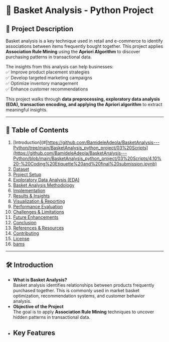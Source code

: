 # 🛒 Basket Analysis - Python Project  

## 📌 Project Description  
Basket analysis is a key technique used in retail and e-commerce to identify associations between items frequently bought together. 
This project applies **Association Rule Mining** using the **Apriori Algorithm** to discover purchasing patterns in transactional data.  

The insights from this analysis can help businesses:  
✅ Improve product placement strategies  
✅ Develop targeted marketing campaigns  
✅ Optimize inventory management  
✅ Enhance customer recommendations  

This project walks through **data preprocessing, exploratory data analysis (EDA), transaction encoding, and applying the Apriori algorithm** to extract meaningful insights.  

---

## 📜 Table of Contents  

1. [Introduction](#[https://github.com/BamideleAdeola/BasketAnalysis---Python/tree/main/BasketAnalysis_python_project/03%20Scripts](https://github.com/BamideleAdeola/BasketAnalysis---Python/blob/main/BasketAnalysis_python_project/03%20Scripts/4.10%20-%20Coding%20Etiquette%20and%20final%20submission.ipynb)  
2. [Dataset](#dataset)  
3. [Project Setup](#project-setup)  
4. [Exploratory Data Analysis (EDA)](#exploratory-data-analysis-eda)  
5. [Basket Analysis Methodology](#basket-analysis-methodology)  
6. [Implementation](#implementation)  
7. [Results & Insights](#results--insights)  
8. [Visualization & Reporting](#visualization--reporting)  
9. [Performance Evaluation](#performance-evaluation)  
10. [Challenges & Limitations](#challenges--limitations)  
11. [Future Enhancements](#future-enhancements)  
12. [Conclusion](#conclusion)  
13. [References & Resources](#references--resources)  
14. [Contributing](#contributing)  
15. [License](#license)
16. [bams](#https://github.com/BamideleAdeola/BasketAnalysis---Python/blob/main/BasketAnalysis_python_project/03%20Scripts/4.10%20-%20Coding%20Etiquette%20and%20final%20submission.ipynb)

---

## 🛠 Introduction  
- **What is Basket Analysis?**  
  Basket analysis identifies relationships between products frequently purchased together. This is commonly used in market basket optimization, recommendation systems, and customer behavior analysis.  
- **Objective of the Project**  
  The goal is to apply **Association Rule Mining** techniques to uncover hidden patterns in transactional data.  
- **Key Features**  
  -


